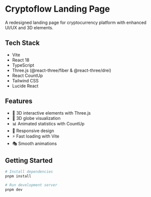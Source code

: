 # Cryptoflow Landing Page

A redesigned landing page for cryptocurrency platform with enhanced UI/UX and 3D elements.

## Tech Stack

- Vite
- React 18
- TypeScript
- Three.js (@react-three/fiber & @react-three/drei)
- React CountUp
- Tailwind CSS
- Lucide React

## Features

- 🎨 3D interactive elements with Three.js
- 💫 3D globe visualization
- 📊 Animated statistics with CountUp
- 📱 Responsive design
- ⚡️ Fast loading with Vite
- 🎭 Smooth animations

## Getting Started

```bash
# Install dependencies
pnpm install

# Run development server
pnpm dev  
```
